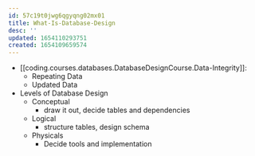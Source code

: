 ```yaml
---
id: 57c19t0jwg6qgyqng02mx01
title: What-Is-Database-Design
desc: ''
updated: 1654110293751
created: 1654109659574
---
```


- [[coding.courses.databases.DatabaseDesignCourse.Data-Integrity]]:
  - Repeating Data
  - Updated Data
- Levels of Database Design
  - Conceptual
    - draw it out, decide tables and dependencies
  - Logical
    - structure tables, design schema
  - Physicals 
    - Decide tools and implementation